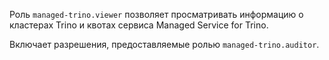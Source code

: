 Роль `managed-trino.viewer` позволяет просматривать информацию о кластерах Trino и квотах сервиса Managed Service for Trino.

Включает разрешения, предоставляемые ролью `managed-trino.auditor`.
